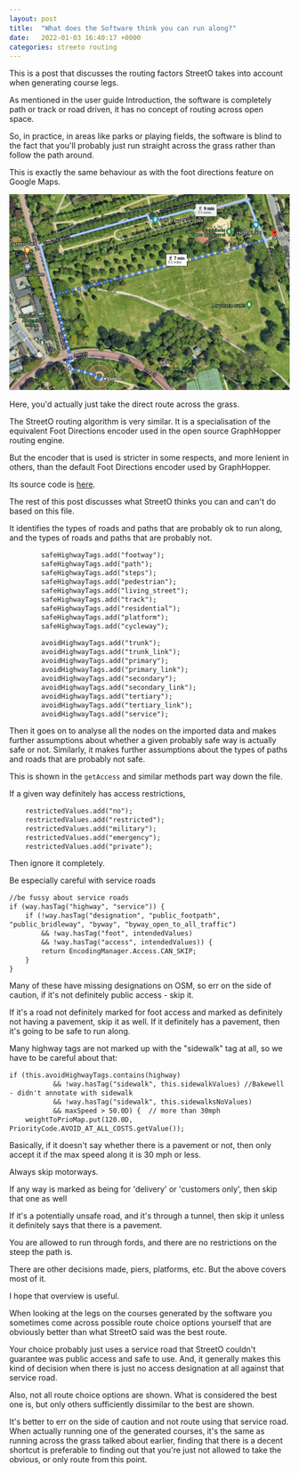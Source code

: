 ```yaml
---
layout: post
title:  "What does the Software think you can run along?"
date:   2022-01-03 16:40:17 +0000
categories: streeto routing
---
```


This is a post that discusses the routing factors StreetO takes into account when generating course legs.

As mentioned in the user guide Introduction, the software is completely path or track or road driven, it has no concept of routing across
open space.

So, in practice, in areas like parks or playing fields, the software is blind to the fact that you'll probably just run straight across 
the grass rather than follow the path around.

This is exactly the same behaviour as with the foot directions feature on Google Maps.

![Image](/doc/googleregentspark.png)

Here, you'd actually just take the direct route across the grass.

The StreetO routing algorithm is very similar. It is a specialisation of the equivalent Foot Directions encoder used in the 
open source GraphHopper routing engine.

But the encoder that is used is stricter in some respects, and more lenient in others, than the default Foot Directions encoder 
used by GraphHopper.

Its source code is [here](https://raw.githubusercontent.com/jcundill/streeto/dev/src/main/java/org/streeto/StreetOFlagEncoder.java).

The rest of this post discusses what StreetO thinks you can and can't do based on this file.

It identifies the types of roads and paths that are probably ok to run along, and the types of roads and paths that are probably not.

```
        safeHighwayTags.add("footway");
        safeHighwayTags.add("path");
        safeHighwayTags.add("steps");
        safeHighwayTags.add("pedestrian");
        safeHighwayTags.add("living_street");
        safeHighwayTags.add("track");
        safeHighwayTags.add("residential");
        safeHighwayTags.add("platform");
        safeHighwayTags.add("cycleway");
```

```
        avoidHighwayTags.add("trunk");
        avoidHighwayTags.add("trunk_link");
        avoidHighwayTags.add("primary");
        avoidHighwayTags.add("primary_link");
        avoidHighwayTags.add("secondary");
        avoidHighwayTags.add("secondary_link");
        avoidHighwayTags.add("tertiary");
        avoidHighwayTags.add("tertiary_link");
        avoidHighwayTags.add("service");
```

Then it goes on to analyse all the nodes on the imported data and makes further assumptions about whether a given 
probably safe way is actually safe or not. Similarly, it makes further assumptions about the types of paths and roads that are probably not safe.

This is shown in the `getAccess` and similar methods part way down the file.

If a given way definitely has access restrictions,

```
    restrictedValues.add("no");
    restrictedValues.add("restricted");
    restrictedValues.add("military");
    restrictedValues.add("emergency");
    restrictedValues.add("private");
```

Then ignore it completely.

Be especially careful with service roads

```
//be fussy about service roads
if (way.hasTag("highway", "service")) {
    if (!way.hasTag("designation", "public_footpath", "public_bridleway", "byway", "byway_open_to_all_traffic")
        && !way.hasTag("foot", intendedValues)
        && !way.hasTag("access", intendedValues)) {
        return EncodingManager.Access.CAN_SKIP;
    }
}
```
Many of these have missing designations on OSM, so err on the side of caution, if it's not definitely public access - skip it.

If it's a road not definitely marked for foot access and marked as definitely not having a pavement, skip it as well.
If it definitely has a pavement, then it's going to be safe to run along.

Many highway tags are not marked up with the "sidewalk" tag at all, so we have to be careful about that:

```
if (this.avoidHighwayTags.contains(highway)
           && !way.hasTag("sidewalk", this.sidewalkValues) //Bakewell - didn't annotate with sidewalk
           && !way.hasTag("sidewalk", this.sidewalksNoValues)
           && maxSpeed > 50.0D) {  // more than 30mph
    weightToPrioMap.put(120.0D, PriorityCode.AVOID_AT_ALL_COSTS.getValue());
```

Basically, if it doesn't say whether there is a pavement or not, then only accept it if the max speed along it is 30 mph or less.

Always skip motorways.

If any way is marked as being for 'delivery' or 'customers only', then skip that one as well

If it's a potentially unsafe road, and it's through a tunnel, then skip it unless it definitely says that there is a pavement.

You are allowed to run through fords, and there are no restrictions on the steep the path is.

There are other decisions made, piers, platforms, etc. But the above covers most of it.

I hope that overview is useful.

When looking at the legs on the courses generated by the software you sometimes come across possible route choice options 
yourself that are obviously better than what StreetO said was the best route.

Your choice probably just uses a service road that StreetO couldn't guarantee was public access and safe to use. And, it
generally makes this kind of decision when there is just no access designation at all against that service road.

Also, not all route choice options are shown. What is considered the best one is, but only others sufficiently dissimilar
to the best are shown.

It's better to err on the side of caution and not route using that service road. When actually running one of the generated 
courses, it's the same as running across the grass talked about earlier, finding that there is a decent shortcut is
preferable to finding out that you're just not allowed to take the obvious, or only route from this point.


